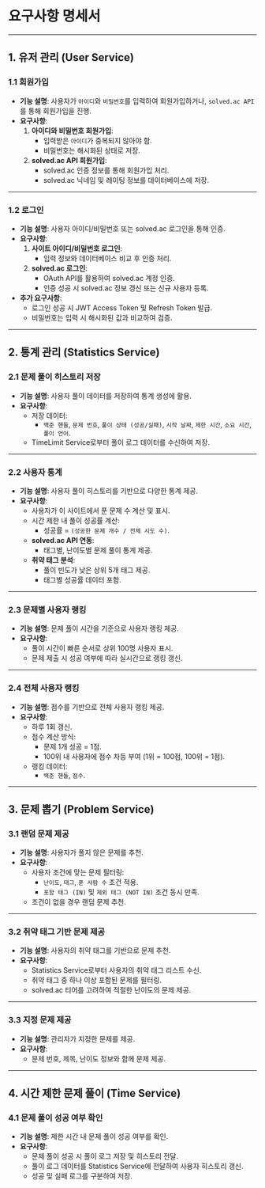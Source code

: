 # 요구사항 명세서

---

## **1. 유저 관리 (User Service)**

### **1.1 회원가입**
- **기능 설명**: 사용자가 `아이디`와 `비밀번호`를 입력하여 회원가입하거나, `solved.ac API`를 통해 회원가입을 진행.
- **요구사항**:
  1. **아이디와 비밀번호 회원가입**:
     - 입력받은 `아이디`가 중복되지 않아야 함.
     - 비밀번호는 해시화된 상태로 저장.
  2. **solved.ac API 회원가입**:
     - solved.ac 인증 정보를 통해 회원가입 처리.
     - solved.ac 닉네임 및 레이팅 정보를 데이터베이스에 저장.

---

### **1.2 로그인**
- **기능 설명**: 사용자 아이디/비밀번호 또는 solved.ac 로그인을 통해 인증.
- **요구사항**:
  1. **사이트 아이디/비밀번호 로그인**:
     - 입력 정보와 데이터베이스 비교 후 인증 처리.
  2. **solved.ac 로그인**:
     - OAuth API를 활용하여 solved.ac 계정 인증.
     - 인증 성공 시 solved.ac 정보 갱신 또는 신규 사용자 등록.
- **추가 요구사항**:
  - 로그인 성공 시 JWT Access Token 및 Refresh Token 발급.
  - 비밀번호는 입력 시 해시화된 값과 비교하여 검증.

---

## **2. 통계 관리 (Statistics Service)**

### **2.1 문제 풀이 히스토리 저장**
- **기능 설명**: 사용자 풀이 데이터를 저장하여 통계 생성에 활용.
- **요구사항**:
  - 저장 데이터:
    - `백준 핸들`, `문제 번호`, `풀이 상태 (성공/실패)`, `시작 날짜`, `제한 시간`, `소요 시간`, `풀이 언어`.
  - TimeLimit Service로부터 풀이 로그 데이터를 수신하여 저장.

---

### **2.2 사용자 통계**
- **기능 설명**: 사용자 풀이 히스토리를 기반으로 다양한 통계 제공.
- **요구사항**:
  - 사용자가 이 사이트에서 푼 문제 수 계산 및 표시.
  - 시간 제한 내 풀이 성공률 계산:
    - 성공률 = `(성공한 문제 개수 / 전체 시도 수)`.
  - **solved.ac API 연동**:
    - 태그별, 난이도별 문제 풀이 통계 제공.
  - **취약 태그 분석**:
    - 풀이 빈도가 낮은 상위 5개 태그 제공.
    - 태그별 성공률 데이터 포함.

---

### **2.3 문제별 사용자 랭킹**
- **기능 설명**: 문제 풀이 시간을 기준으로 사용자 랭킹 제공.
- **요구사항**:
  - 풀이 시간이 빠른 순서로 상위 100명 사용자 표시.
  - 문제 제출 시 성공 여부에 따라 실시간으로 랭킹 갱신.

---

### **2.4 전체 사용자 랭킹**
- **기능 설명**: 점수를 기반으로 전체 사용자 랭킹 제공.
- **요구사항**:
  - 하루 1회 갱신.
  - 점수 계산 방식:
    - 문제 1개 성공 = 1점.
    - 100위 내 사용자에 점수 차등 부여 (1위 = 100점, 100위 = 1점).
  - 랭킹 데이터:
    - `백준 핸들`, `점수`.

---

## **3. 문제 뽑기 (Problem Service)**

### **3.1 랜덤 문제 제공**
- **기능 설명**: 사용자가 풀지 않은 문제를 추천.
- **요구사항**:
  - 사용자 조건에 맞는 문제 필터링:
    - `난이도`, `태그`, `푼 사람 수` 조건 적용.
    - `포함 태그 (IN)` 및 `제외 태그 (NOT IN)` 조건 동시 만족.
  - 조건이 없을 경우 랜덤 문제 추천.

---

### **3.2 취약 태그 기반 문제 제공**
- **기능 설명**: 사용자의 취약 태그를 기반으로 문제 추천.
- **요구사항**:
  - Statistics Service로부터 사용자의 취약 태그 리스트 수신.
  - 취약 태그 중 하나 이상 포함된 문제를 필터링.
  - solved.ac 티어를 고려하여 적절한 난이도의 문제 제공.

---

### **3.3 지정 문제 제공**
- **기능 설명**: 관리자가 지정한 문제를 제공.
- **요구사항**:
  - 문제 번호, 제목, 난이도 정보와 함께 문제 제공.

---

## **4. 시간 제한 문제 풀이 (Time Service)**

### **4.1 문제 풀이 성공 여부 확인**
- **기능 설명**: 제한 시간 내 문제 풀이 성공 여부를 확인.
- **요구사항**:
  - 문제 풀이 성공 시 풀이 로그 저장 및 히스토리 전달.
  - 풀이 로그 데이터를 Statistics Service에 전달하여 사용자 히스토리 갱신.
  - 성공 및 실패 로그를 구분하여 저장.

